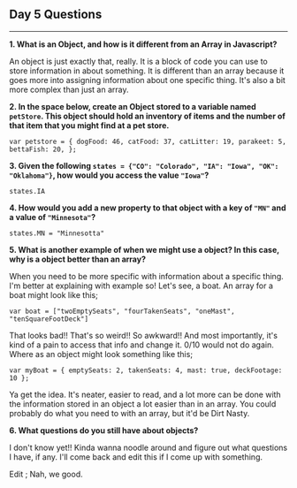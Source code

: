 ## Day 5 Questions

___

**1. What is an Object, and how is it different from an Array in Javascript?**

An object is just exactly that, really. It is a block of code you can use to store information in about something. It is different than an array because it goes more into assigning information about one specific thing. It's also a bit more complex than just an array.

**2. In the space below, create an Object stored to a variable named `petStore`.  This object should hold an inventory of items and the number of that item that you might find at a pet store.**

`var petstore = {
  dogFood: 46,
  catFood: 37,
  catLitter: 19,
  parakeet: 5,
  bettaFish: 20,
};`

**3. Given the following `states = {"CO": "Colorado", "IA": "Iowa", "OK": "Oklahoma"}`, how would you access the value `"Iowa"`?**

`states.IA`

**4. How would you add a new property to that object with a key of `"MN"` and a value of `"Minnesota"`?**

`states.MN = "Minnesotta"`

**5. What is another example of when we might use a object? In this case, why is a object better than an array?**

When you need to be more specific with information about a specific thing. I'm better at explaining with example so! Let's see, a boat. An array for a boat might look like this;

`var boat = ["twoEmptySeats", "fourTakenSeats", "oneMast", "tenSquareFootDeck"]`

That looks bad!! That's so weird!! So awkward!! And most importantly, it's kind of a pain to access that info and change it. 0/10 would not do again. Where as an object might look something like this;

`var myBoat = {
  emptySeats: 2,
  takenSeats: 4,
  mast: true,
  deckFootage: 10
};`

Ya get the idea. It's neater, easier to read, and a lot more can be done with the information stored in an object a lot easier than in an array. You could probably do what you need to with an array, but it'd be Dirt Nasty.

**6. What questions do you still have about objects?**

I don't know yet!! Kinda wanna noodle around and figure out what questions I have, if any. I'll come back and edit this if I come up with something.

Edit ; Nah, we good.
